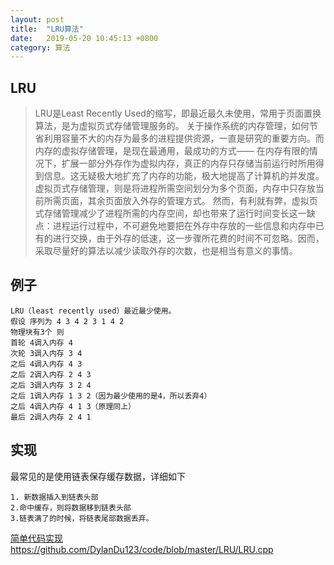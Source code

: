 ```yaml
---
layout: post
title:  "LRU算法"
date:   2019-05-20 10:45:13 +0800
category: 算法
---
```


## LRU
> LRU是Least Recently Used的缩写，即最近最久未使用，常用于页面置换算法，是为虚拟页式存储管理服务的。
关于操作系统的内存管理，如何节省利用容量不大的内存为最多的进程提供资源，一直是研究的重要方向。而内存的虚拟存储管理，是现在最通用，最成功的方式—— 在内存有限的情况下，扩展一部分外存作为虚拟内存，真正的内存只存储当前运行时所用得到信息。这无疑极大地扩充了内存的功能，极大地提高了计算机的并发度。虚拟页式存储管理，则是将进程所需空间划分为多个页面，内存中只存放当前所需页面，其余页面放入外存的管理方式。
然而，有利就有弊，虚拟页式存储管理减少了进程所需的内存空间，却也带来了运行时间变长这一缺点：进程运行过程中，不可避免地要把在外存中存放的一些信息和内存中已有的进行交换，由于外存的低速，这一步骤所花费的时间不可忽略。因而，采取尽量好的算法以减少读取外存的次数，也是相当有意义的事情。


## 例子
    LRU（least recently used）最近最少使用。
    假设 序列为 4 3 4 2 3 1 4 2
    物理块有3个 则
    首轮 4调入内存 4
    次轮 3调入内存 3 4
    之后 4调入内存 4 3
    之后 2调入内存 2 4 3
    之后 3调入内存 3 2 4
    之后 1调入内存 1 3 2（因为最少使用的是4，所以丢弃4）
    之后 4调入内存 4 1 3（原理同上）
    最后 2调入内存 2 4 1

## 实现
最常见的是使用链表保存缓存数据，详细如下

    1. 新数据插入到链表头部
    2.命中缓存，则将数据移到链表头部
    3.链表满了的时候，将链表尾部数据丢弃。

[简单代码实现https://github.com/DylanDu123/code/blob/master/LRU/LRU.cpp](https://github.com/DylanDu123/code/blob/master/LRU/LRU.cpp)


